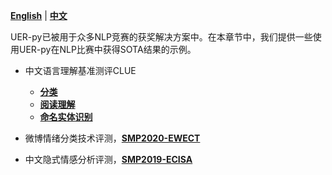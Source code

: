 [**English**](https://github.com/dbiir/UER-py/wiki/Competition-solutions) | [**中文**](https://github.com/dbiir/UER-py/wiki/竞赛解决方案)

UER-py已被用于众多NLP竞赛的获奖解决方案中。在本章节中，我们提供一些使用UER-py在NLP比赛中获得SOTA结果的示例。

- 中文语言理解基准测评CLUE
    + [__分类__](https://github.com/dbiir/UER-py/wiki/CLUE分类)
    + [__阅读理解__](https://github.com/dbiir/UER-py/wiki/CLUE阅读理解)
    + [__命名实体识别__](https://github.com/dbiir/UER-py/wiki/CLUE命名实体识别)

- 微博情绪分类技术评测，[__SMP2020-EWECT__](https://github.com/dbiir/UER-py/wiki/SMP2020微博情绪分类技术评测)

- 中文隐式情感分析评测，[__SMP2019-ECISA__]()


